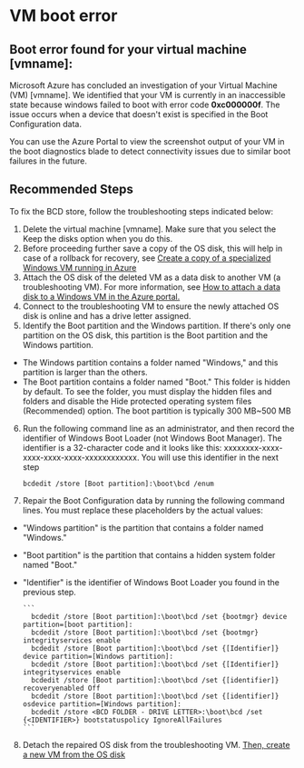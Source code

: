 <properties
pageTitle="VM boot error"
description="Virtual machine failed to boot with error code 0xc000000F"
infoBubbleText="A boot error has been found. See details on the right."
service="microsoft.compute"
resource="virtualmachines"
authors="Ram-Kakani"
displayOrder=""
articleId="VMCannotRDP-BootError-0xC000000F-BootBCDorWinLoadexe"
diagnosticScenario="booterror"
selfHelpType="diagnostics"
supportTopicIds="32411835"
resourceTags="windows"
productPesIds="14749"
cloudEnvironments="public"
/>

# VM boot error
<!--issueDescription-->
## **Boot error found for your virtual machine <!--$vmname-->[vmname]<!--/$vmname-->:**
Microsoft Azure has concluded an investigation of your Virtual Machine (VM) <!--$vmname-->[vmname]<!--/$vmname-->. We identified that your VM is currently in an inaccessible state because windows failed to boot with error code **0xc000000f**. The issue occurs when a device that doesn't exist is specified in the Boot Configuration data.

You can use the Azure Portal to view the screenshot output of your VM in the boot diagnostics blade to detect connectivity issues due to similar boot failures in the future.
<!--/issueDescription-->

## **Recommended Steps**
To fix the BCD store, follow the troubleshooting steps indicated below:

1. Delete the virtual machine <!--$vmname-->[vmname]<!--/$vmname-->. Make sure that you select the Keep the disks option when you do this.
2. Before proceeding further save a copy of the OS disk, this will help in case of a rollback for recovery, see [Create a copy of a specialized Windows VM running in Azure](https://docs.microsoft.com/azure/virtual-machines/virtual-machines-windows-vhd-copy)
3. Attach the OS disk of the deleted VM as a data disk to another VM (a troubleshooting VM). For more information, see [How to attach a data disk to a Windows VM in the Azure portal.](https://docs.microsoft.com/azure/virtual-machines/virtual-machines-windows-attach-disk-portal)
4. Connect to the troubleshooting VM to ensure the newly attached OS disk is online and has a drive letter assigned.
5. Identify the Boot partition and the Windows partition. If there's only one partition on the OS disk, this partition is the Boot partition and the Windows partition.
  * The Windows partition contains a folder named "Windows," and this partition is larger than the others.
  * The Boot partition contains a folder named "Boot." This folder is hidden by default. To see the folder, you must display the hidden files and folders and disable the Hide protected operating system files (Recommended) option. The boot partition is typically 300 MB~500 MB
6. Run the following command line as an administrator, and then record the identifier of Windows Boot Loader (not Windows Boot Manager). The identifier is a 32-character code and it looks like this: xxxxxxxx-xxxx-xxxx-xxxx-xxxx-xxxxxxxxxxxx.  You will use this identifier in the next step

      ```
      bcdedit /store [Boot partition]:\boot\bcd /enum
      ```
7. Repair the Boot Configuration data by running the following command lines. You must replace these placeholders by the actual values:
  * "Windows partition" is the partition that contains a folder named "Windows."
  * "Boot partition" is the partition that contains a hidden system folder named "Boot."
  * "Identifier" is the identifier of Windows Boot Loader you found in the previous step.

        ```
          bcdedit /store [Boot partition]:\boot\bcd /set {bootmgr} device partition=[boot partition]:
          bcdedit /store [Boot partition]:\boot\bcd /set {bootmgr} integrityservices enable
          bcdedit /store [Boot partition]:\boot\bcd /set {[Identifier]} device partition=[Windows partition]:
          bcdedit /store [Boot partition]:\boot\bcd /set {[Identifier]} integrityservices enable
          bcdedit /store [Boot partition]:\boot\bcd /set {[identifier]} recoveryenabled Off
          bcdedit /store [Boot partition]:\boot\bcd /set {[identifier]} osdevice partition=[Windows partition]:
          bcdedit /store <BCD FOLDER - DRIVE LETTER>:\boot\bcd /set {<IDENTIFIER>} bootstatuspolicy IgnoreAllFailures
        ```

8. Detach the repaired OS disk from the troubleshooting VM. [Then, create a new VM from the OS disk](https://docs.microsoft.com/azure/virtual-machines/virtual-machines-windows-create-vm-specialized)

